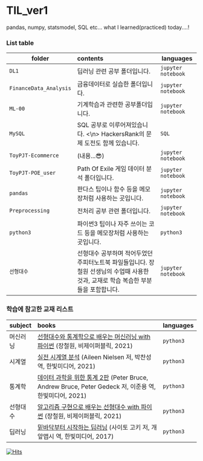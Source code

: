 # TIL_ver1
pandas, numpy, statsmodel, SQL etc... what I learned(practiced) today....! 

### List table
| folder | contents | languages |
|---|:---|---|
| `DL1` | 딥러닝 관련 공부 폴더입니다. | `jupyter notebook` |
| `FinanceData_Analysis` | 금융데이터로 실습한 폴더입니다. | `jupyter notebook` |
| `ML-00` | 기계학습과 관련한 공부폴더입니다. | `jupyter notebook` |
| `MySQL` |  SQL 공부로 이루어져있습니다. <\n> HackersRank의 문제 도전도 함께 있습니다. | `SQL` |
| `ToyPJT-Ecommerce` | (내용...😎) | `jupyter notebook` |
| `ToyPJT-POE_user` | Path Of Exile 게임 데이터 분석 폴더입니다. | `jupyter notebook` |
| `pandas` | 판다스 팁이나 함수 등을 메모장처럼 사용하는 곳입니다. | `jupyter notebook` |
| `Preprocessing` | 전처리 공부 관련 폴더입니다. | `jupyter notebook` |
| `python3` | 파이썬3 팁이나 자주 쓰이는 코드 등을 메모장처럼 사용하는 곳입니다. | `python3` |
| `선형대수` | 선형대수 공부하며 적어두었던 주피터노트북 파일들입니다. 장철원 선생님의 수업때 사용한 것과, 교재로 학습 복습한 부분들을 포함합니다. | `jupyter notebook` |


### 학습에 참고한 교재 리스트
| subject | books | languages |
|---|:---|---|
| 머신러닝 | [선형대수와 통계학으로 배우는 머신러닝 with 파이썬](http://www.kyobobook.co.kr/product/detailViewKor.laf?mallGb=KOR&ejkGb=KOR&barcode=9791165920395&orderClick=SPY) (장철원, 비제이퍼블릭, 2021) | `python3` |
| 시계열 |  [실전 시계열 분석](http://www.kyobobook.co.kr/product/detailViewKor.laf?ejkGb=KOR&mallGb=KOR&barcode=9791162244081&orderClick=LEA&Kc=) (Aileen Nielsen 저, 박찬성 역, 한빛미디어, 2021) | `python3` |
| 통계학 |  [데이터 과학을 위한 통계 2판](http://www.kyobobook.co.kr/product/detailViewKor.laf?mallGb=KOR&ejkGb=KOR&barcode=9791162244180&orderClick=JAj) (Peter Bruce, Andrew Bruce, Peter Gedeck 저, 이준용 역, 한빛미디어, 2021) | `python3` |
| 선형대수 |  [알고리즘 구현으로 배우는 선형대수 with 파이썬](http://www.kyobobook.co.kr/product/detailViewKor.laf?ejkGb=KOR&mallGb=KOR&barcode=9791165921125&orderClick=LOA&Kc=) (장철원, 비제이퍼블릭, 2021) | `python3` |
| 딥러닝 | [밑바닥부터 시작하는 딥러닝]([http://www.kyobobook.co.kr/product/detailViewKor.laf?mallGb=KOR&ejkGb=KOR&barcode=9791165920395&orderClick=SPY](http://www.kyobobook.co.kr/product/detailViewKor.laf?ejkGb=KOR&mallGb=KOR&barcode=9788968484636&orderClick=LEA&Kc=)) (사이토 고키 저, 개앞맵시 역, 한빛미디어, 2017) | `python3` |

  



[![Hits](https://hits.seeyoufarm.com/api/count/incr/badge.svg?url=https%3A%2F%2Fgithub.com%2FAngela-Park-JE%2FTIL_ver1&count_bg=%232A7849&title_bg=%231D1C1C&icon=ulule.svg&icon_color=%23E7E7E7&title=hits&edge_flat=false)](https://hits.seeyoufarm.com)


